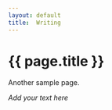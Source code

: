 ```yaml
---
layout: default
title:  Writing
---
```


# {{ page.title }}


Another sample page.

_Add your text here_

